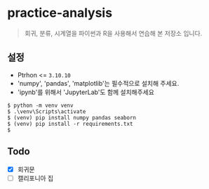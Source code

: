 # practice-analysis
> 회귀, 분류, 시계열을 파이썬과 R을 사용해서 연습해 본 저장소 입니다.


## 설정
* Ptrhon <= `3.10.10`
* 'numpy', 'pandas', 'matplotlib'는 필수적으로 설치해 주세요.
* 'ipynb'를 위해서 'JupyterLab'도 함께 설치해주세요

```shell
$ python -m venv venv
$ .\venv\Scripts\activate
$ (venv) pip install numpy pandas seaborn
$ (venv) pip install -r requirements.txt
$ 
```

## Todo
- [x] 회귀문
- [ ] 캘리포니아 집
